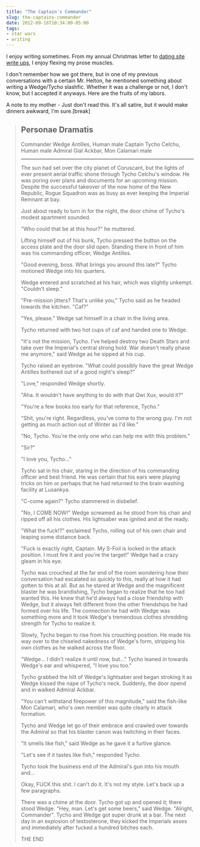 ```yaml
---
title: "The Captain's Commander"
slug: the-captains-commander
date: 2012-09-16T10:34:00-05:00
tags:
- star wars
- writing
---
```

I enjoy writing sometimes. From my annual Christmas letter to [dating site write ups](http://dxprog.com/entry/my-ideal-first-date/), I enjoy flexing my prose muscles.

I don't remember how we got there, but in one of my previous conversations with a certain Mr. Helton, he mentioned something about writing a Wedge/Tycho slashfic. Whether it was a challenge or not, I don't know, but I accepted it anyways. Here are the fruits of my labors.

A note to my mother - Just don't read this. It's all satire, but it would make dinners awkward, I'm sure.[break]

> Personae Dramatis
> --
> Commander Wedge Antilles, Human male
> Captain Tycho Celchu, Human male
> Admiral Gial Ackbar, Mon Calamari male
> 
> ---
> 
> The sun had set over the city planet of Coruscant, but the lights of ever present aerial traffic shone through Tycho Celchu's window. He was poring over plans and documents for an upcoming mission. Despite the successful takeover of the now home of the New Republic, Rogue Squadron was as busy as ever keeping the Imperial Remnant at bay.
> 
> Just about ready to turn in for the night, the door chime of Tycho's modest apartment sounded.
> 
> "Who could that be at this hour?" he muttered.
> 
> Lifting himself out of his bunk, Tycho pressed the button on the access plate and the door slid open. Standing there in front of him was his commanding officer, Wedge Antilles.
> 
> "Good evening, boss. What brings you around this late?" Tycho motioned Wedge into his quarters.
> 
> Wedge entered and scratched at his hair, which was slightly unkempt. "Couldn't sleep."
> 
> "Pre-mission jitters? That's unlike you," Tycho said as he headed towards the kitchen. "Caf?"
> 
> "Yes, please." Wedge sat himself in a chair in the living area.
> 
> Tycho returned with two hot cups of caf and handed one to Wedge.
> 
> "It's not the mission, Tycho. I've helped destroy two Death Stars and take over the Imperial's central strong hold. War doesn't really phase me anymore," said Wedge as he sipped at his cup.
> 
> Tycho raised an eyebrow. "What could possibly have the great Wedge Antilles bothered out of a good night's sleep?"
> 
> "Love," responded Wedge shortly.
> 
> "Aha. It wouldn't have anything to do with that Qwi Xux, would it?"
> 
> "You're a few books too early for that reference, Tycho."
> 
> "Shit, you're right. Regardless, you've come to the wrong guy. I'm not getting as much action out of Winter as I'd like."
> 
> "No, Tycho. You're the only one who can help me with this problem."
> 
> "Sir?"
> 
> "I love you, Tycho..."
> 
> Tycho sat in his chair, staring in the direction of his commanding officer and best friend. He was certain that his ears were playing tricks on him or perhaps that he had returned to the brain washing facility at Lusankya.
> 
> "C-come again?" Tycho stammered in disbelief.
> 
> "No, I COME NOW!" Wedge screamed as he stood from his chair and ripped off all his clothes. His lightsaber was ignited and at the ready.
> 
> "What the fuck!?" exclaimed Tycho, rolling out of his own chair and leaping some distance back.
> 
> "Fuck is exactly right, Captain. My S-Foil is locked in the attack position. I must fire it and you're the target!" Wedge had a crazy gleam in his eye.
> 
> Tycho was crouched at the far end of the room wondering how their conversation had escalated so quickly to this, really at how it had gotten to this at all. But as he stared at Wedge and the magnificent blaster he was brandishing, Tycho began to realize that he too had wanted this. He knew that he'd always had a close friendship with Wedge, but it always felt different from the other friendships he had formed over his life. The connection he had with Wedge was something more and it took Wedge's tremendous clothes shredding strength for Tycho to realize it.
> 
> Slowly, Tycho began to rise from his crouching position. He made his way over to the chiseled nakedness of Wedge's form, stripping his own clothes as he walked across the floor.
> 
> "Wedge... I didn't realize it until now, but..." Tycho leaned in towards Wedge's ear and whispered, "I love you too."
> 
> Tycho grabbed the hilt of Wedge's lightsaber and began stroking it as Wedge kissed the nape of Tycho's neck. Suddenly, the door opend and in walked Admiral Ackbar.
> 
> "You can't withstand firepower of this magnitude," said the fish-like Mon Calamari, who's own member was quite clearly in attack formation.
> 
> Tycho and Wedge let go of their embrace and crawled over towards the Admiral so that his blaster canon was twitching in their faces.
> 
> "It smells like fish," said Wedge as he gave it a furtive glance.
> 
> "Let's see if it tastes like fish," responded Tycho.
> 
> Tycho took the business end of the Admiral's gun into his mouth and...
> 
> Okay, FUCK this shit. I can't do it. It's not my style. Let's back up a few paragraphs.
> 
> There was a chime at the door. Tycho got up and opened it; there stood Wedge. "Hey, man. Let's get some beers," said Wedge. "Alright, Commander". Tycho and Wedge got super drunk at a bar. The next day in an explosion of testosterone, they kicked the Imperials asses and immediately after fucked a hundred bitches each.
> 
> THE END
